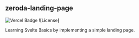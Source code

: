 ## zeroda-landing-page

![Vercel Badge](https://deploy-badge.vercel.app/vercel/deploy-badge) ![License]

Learning Svelte Basics by implementing a simple landing page.

